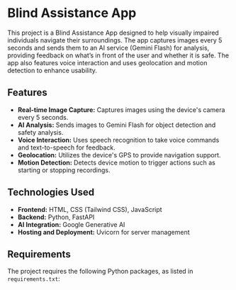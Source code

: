 # Blind Assistance App

This project is a Blind Assistance App designed to help visually impaired individuals navigate their surroundings. The app captures images every 5 seconds and sends them to an AI service (Gemini Flash) for analysis, providing feedback on what’s in front of the user and whether it is safe. The app also features voice interaction and uses geolocation and motion detection to enhance usability.

## Features

- **Real-time Image Capture:** Captures images using the device's camera every 5 seconds.
- **AI Analysis:** Sends images to Gemini Flash for object detection and safety analysis.
- **Voice Interaction:** Uses speech recognition to take voice commands and text-to-speech for feedback.
- **Geolocation:** Utilizes the device's GPS to provide navigation support.
- **Motion Detection:** Detects device motion to trigger actions such as starting or stopping recordings.

## Technologies Used

- **Frontend:** HTML, CSS (Tailwind CSS), JavaScript
- **Backend:** Python, FastAPI
- **AI Integration:** Google Generative AI
- **Hosting and Deployment:** Uvicorn for server management

## Requirements

The project requires the following Python packages, as listed in `requirements.txt`:

